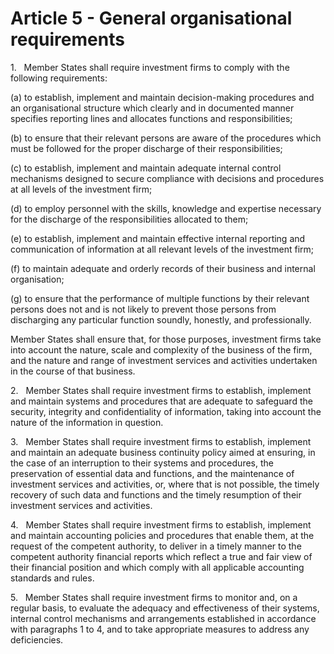 # Article 5 - General organisational requirements


1.   Member States shall require investment firms to comply with the following requirements:

(a) to establish, implement and maintain decision-making procedures and an organisational structure which clearly and in documented manner specifies reporting lines and allocates functions and responsibilities;

(b) to ensure that their relevant persons are aware of the procedures which must be followed for the proper discharge of their responsibilities;

(c) to establish, implement and maintain adequate internal control mechanisms designed to secure compliance with decisions and procedures at all levels of the investment firm;

(d) to employ personnel with the skills, knowledge and expertise necessary for the discharge of the responsibilities allocated to them;

(e) to establish, implement and maintain effective internal reporting and communication of information at all relevant levels of the investment firm;

(f) to maintain adequate and orderly records of their business and internal organisation;

(g) to ensure that the performance of multiple functions by their relevant persons does not and is not likely to prevent those persons from discharging any particular function soundly, honestly, and professionally.

Member States shall ensure that, for those purposes, investment firms take into account the nature, scale and complexity of the business of the firm, and the nature and range of investment services and activities undertaken in the course of that business.

2.   Member States shall require investment firms to establish, implement and maintain systems and procedures that are adequate to safeguard the security, integrity and confidentiality of information, taking into account the nature of the information in question.

3.   Member States shall require investment firms to establish, implement and maintain an adequate business continuity policy aimed at ensuring, in the case of an interruption to their systems and procedures, the preservation of essential data and functions, and the maintenance of investment services and activities, or, where that is not possible, the timely recovery of such data and functions and the timely resumption of their investment services and activities.

4.   Member States shall require investment firms to establish, implement and maintain accounting policies and procedures that enable them, at the request of the competent authority, to deliver in a timely manner to the competent authority financial reports which reflect a true and fair view of their financial position and which comply with all applicable accounting standards and rules.

5.   Member States shall require investment firms to monitor and, on a regular basis, to evaluate the adequacy and effectiveness of their systems, internal control mechanisms and arrangements established in accordance with paragraphs 1 to 4, and to take appropriate measures to address any deficiencies.
